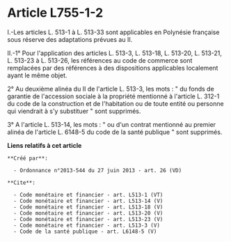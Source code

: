 # Article L755-1-2

I.-Les articles L. 513-1 à L. 513-33 sont applicables en Polynésie française sous réserve des adaptations prévues au II. 

II.-1° Pour l'application des articles L. 513-3, L. 513-18, L. 513-20, L. 513-21, L. 513-23 à L. 513-26, les références au
code de commerce sont remplacées par des références à des dispositions applicables localement ayant le même objet. 

2° Au deuxième alinéa du II de l'article L. 513-3, les mots : " du fonds de garantie de l'accession sociale à la propriété
mentionné à l'article L. 312-1 du code de la construction et de l'habitation ou de toute entité ou personne qui viendrait à
s'y substituer " sont supprimés. 

3° A l'article L. 513-14, les mots : " ou d'un contrat mentionné au premier alinéa de l'article L. 6148-5 du code de la santé
publique " sont supprimés.

**Liens relatifs à cet article**

	**Créé par**:

	  - Ordonnance n°2013-544 du 27 juin 2013 - art. 26 (VD)

	**Cite**:

	  - Code monétaire et financier - art. L513-1 (VT)
	  - Code monétaire et financier - art. L513-14 (V)
	  - Code monétaire et financier - art. L513-18 (V)
	  - Code monétaire et financier - art. L513-20 (V)
	  - Code monétaire et financier - art. L513-23 (V)
	  - Code monétaire et financier - art. L513-3 (V)
	  - Code de la santé publique - art. L6148-5 (V)
